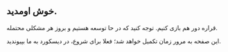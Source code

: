 ## خوش اومدید.
قراره دور هم بازی کنیم. توجه کنید که در حا توسعه هستیم و بروز هر مشکلی محتمله.

این صفحه به مرور زمان تکمیل خواهد شد؛ فعلا برای شروع، در دیسکورد به ما بپیوندید.

